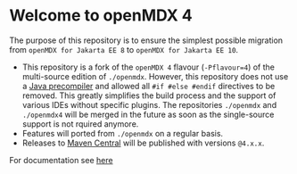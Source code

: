 # Welcome to openMDX 4

The purpose of this repository is to ensure the simplest possible migration from `openMDX for Jakarta EE 8` to `openMDX for Jakarta EE 10`.

* This repository is a fork of the `openMDX 4` flavour (`-Pflavour=4`) of the multi-source edition of `./openmdx`. However, this repository does not use a [Java precompiler](https://github.com/manifold-systems/manifold/tree/master/manifold-deps-parent/manifold-preprocessor) and allowed all `#if #else #endif` directives to be removed. This greatly simplifies the build process and the support of various IDEs without specific plugins. The repositories `./openmdx` and `./openmdx4` will be merged in the future as soon as the single-source support is not rquired anymore.
* Features will ported from `./openmdx` on a regular basis.
* Releases to [Maven Central](https://central.sonatype.com/) will be published with versions `@4.x.x`.

For documentation see [here](https://github.com/openmdx/openmdx-documentation/blob/master/README.md)
